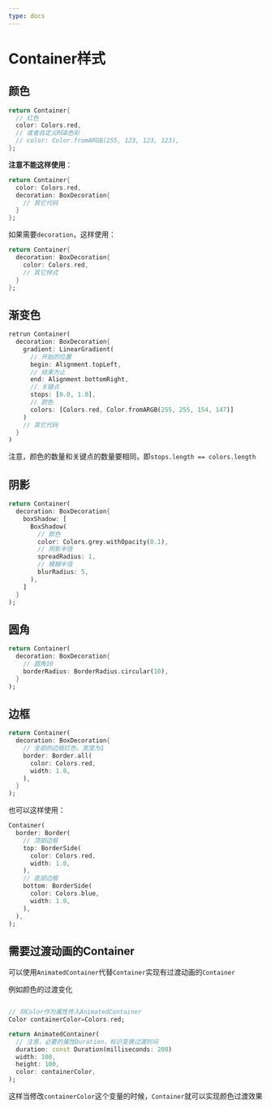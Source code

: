 ```yaml
---
type: docs
---
```


# Container样式

## 颜色

```dart
return Container{
  // 红色
  color: Colors.red,
  // 或者自定义RGB色彩
  // color: Color.fromARGB(255, 123, 123, 123),
};
```

**注意不能这样使用**：

```dart
return Container{
  color: Colors.red,
  decoration: BoxDecoration{
    // 其它代码
  }
};
```

如果需要`decoration`，这样使用：

```dart
return Container{
  decoration: BoxDecoration{
    color: Colors.red,
    // 其它样式
  }
};
```

## 渐变色

```dart
retrun Container(
  decoration: BoxDecoration{
    gradient: LinearGradient(
      // 开始的位置
      begin: Alignment.topLeft,
      // 结束为止
      end: Alignment.bottomRight,
      // 关键点
      stops: [0.0, 1.0],
      // 颜色
      colors: [Colors.red, Color.fromARGB(255, 255, 154, 147)]
    )
    // 其它代码
  }
)
```

注意，颜色的数量和关键点的数量要相同，即`stops.length == colors.length`

## 阴影

```dart
return Container(
  decoration: BoxDecoration{
    boxShadow: [
      BoxShadow(
        // 颜色
        color: Colors.grey.withOpacity(0.1),
        // 阴影半径
        spreadRadius: 1,
        // 模糊半径
        blurRadius: 5,
      ),
    ]
  }
);
```

## 圆角

```dart
return Container(
  decoration: BoxDecoration{
    // 圆角10
    borderRadius: BorderRadius.circular(10),
  }
);
```

## 边框
```dart
return Container(
  decoration: BoxDecoration{
    // 全部的边框红色，宽度为1
    border: Border.all(
      color: Colors.red,
      width: 1.0,
    ),
  }
);
```

也可以这样使用：

```dart
Container(
  border: Border(
    // 顶部边框
    top: BorderSide(
      color: Colors.red,
      width: 1.0,
    ),
    // 底部边框
    bottom: BorderSide(
      color: Colors.blue,
      width: 1.0,
    ),
  ),
);
```

## 需要过渡动画的Container


可以使用`AnimatedContainer`代替`Container`实现有过渡动画的`Container`


例如颜色的过渡变化
```dart

// 将Color作为属性传入AnimatedContainer
Color containerColor=Colors.red;

return AnimatedContainer(
  // 注意，必要的属性Duration，标识变换过渡时间
  duration: const Duration(milliseconds: 200)
  width: 100,
  height: 100,
  color: containerColor,
);
```

这样当修改`containerColor`这个变量的时候，`Container`就可以实现颜色过渡效果
